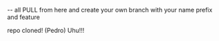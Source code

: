 
-- all PULL from here and create your own branch with your name prefix and feature


repo cloned! (Pedro)  Uhu!!!